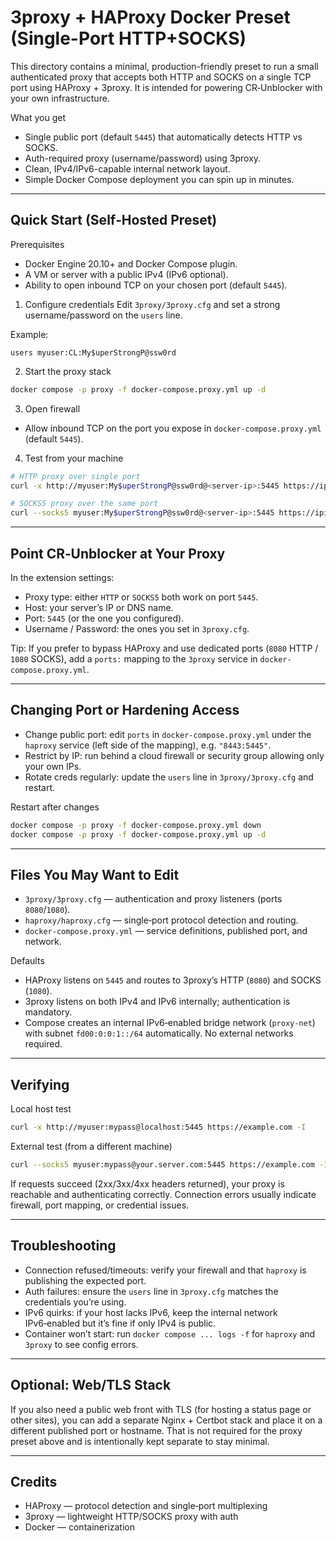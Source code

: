 # 3proxy + HAProxy Docker Preset (Single-Port HTTP+SOCKS)

This directory contains a minimal, production-friendly preset to run a small authenticated proxy that accepts both HTTP and SOCKS on a single TCP port using HAProxy + 3proxy. It is intended for powering CR‑Unblocker with your own infrastructure.

What you get
- Single public port (default `5445`) that automatically detects HTTP vs SOCKS.
- Auth-required proxy (username/password) using 3proxy.
- Clean, IPv4/IPv6-capable internal network layout.
- Simple Docker Compose deployment you can spin up in minutes.

---

## Quick Start (Self‑Hosted Preset)

Prerequisites
- Docker Engine 20.10+ and Docker Compose plugin.
- A VM or server with a public IPv4 (IPv6 optional).
- Ability to open inbound TCP on your chosen port (default `5445`).

1) Configure credentials
Edit `3proxy/3proxy.cfg` and set a strong username/password on the `users` line.

Example:
```
users myuser:CL:My$uperStrongP@ssw0rd
```

2) Start the proxy stack
```bash
docker compose -p proxy -f docker-compose.proxy.yml up -d
```

3) Open firewall
- Allow inbound TCP on the port you expose in `docker-compose.proxy.yml` (default `5445`).

4) Test from your machine
```bash
# HTTP proxy over single port
curl -x http://myuser:My$uperStrongP@ssw0rd@<server-ip>:5445 https://ipinfo.io/ip

# SOCKS5 proxy over the same port
curl --socks5 myuser:My$uperStrongP@ssw0rd@<server-ip>:5445 https://ipinfo.io/ip
```

---

## Point CR‑Unblocker at Your Proxy

In the extension settings:
- Proxy type: either `HTTP` or `SOCKS5` both work on port `5445`.
- Host: your server’s IP or DNS name.
- Port: `5445` (or the one you configured).
- Username / Password: the ones you set in `3proxy.cfg`.

Tip: If you prefer to bypass HAProxy and use dedicated ports (`8080` HTTP / `1080` SOCKS), add a `ports:` mapping to the `3proxy` service in `docker-compose.proxy.yml`.

---

## Changing Port or Hardening Access

- Change public port: edit `ports` in `docker-compose.proxy.yml` under the `haproxy` service (left side of the mapping), e.g. `"8443:5445"`.
- Restrict by IP: run behind a cloud firewall or security group allowing only your own IPs.
- Rotate creds regularly: update the `users` line in `3proxy/3proxy.cfg` and restart.

Restart after changes
```bash
docker compose -p proxy -f docker-compose.proxy.yml down
docker compose -p proxy -f docker-compose.proxy.yml up -d
```

---

## Files You May Want to Edit

- `3proxy/3proxy.cfg` — authentication and proxy listeners (ports `8080`/`1080`).
- `haproxy/haproxy.cfg` — single‑port protocol detection and routing.
- `docker-compose.proxy.yml` — service definitions, published port, and network.

Defaults
- HAProxy listens on `5445` and routes to 3proxy’s HTTP (`8080`) and SOCKS (`1080`).
- 3proxy listens on both IPv4 and IPv6 internally; authentication is mandatory.
- Compose creates an internal IPv6‑enabled bridge network (`proxy-net`) with subnet `fd00:0:0:1::/64` automatically. No external networks required.

---

## Verifying

Local host test
```bash
curl -x http://myuser:mypass@localhost:5445 https://example.com -I
```

External test (from a different machine)
```bash
curl --socks5 myuser:mypass@your.server.com:5445 https://example.com -I
```

If requests succeed (2xx/3xx/4xx headers returned), your proxy is reachable and authenticating correctly. Connection errors usually indicate firewall, port mapping, or credential issues.

---

## Troubleshooting

- Connection refused/timeouts: verify your firewall and that `haproxy` is publishing the expected port.
- Auth failures: ensure the `users` line in `3proxy.cfg` matches the credentials you’re using.
- IPv6 quirks: if your host lacks IPv6, keep the internal network IPv6‑enabled but it’s fine if only IPv4 is public.
- Container won’t start: run `docker compose ... logs -f` for `haproxy` and `3proxy` to see config errors.

---

## Optional: Web/TLS Stack

If you also need a public web front with TLS (for hosting a status page or other sites), you can add a separate Nginx + Certbot stack and place it on a different published port or hostname. That is not required for the proxy preset above and is intentionally kept separate to stay minimal.

---

## Credits

- HAProxy — protocol detection and single‑port multiplexing
- 3proxy — lightweight HTTP/SOCKS proxy with auth
- Docker — containerization
